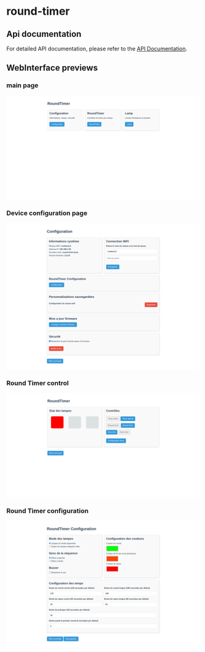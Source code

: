 # round-timer

## Api documentation

For detailed API documentation, please refer to the [API Documentation](./documentations/API%20Documentation.md).

## WebInterface previews

### main page

![main page](./documentations/webinterface/screenshots/main.png)


### Device configuration page

![Device configuration page](./documentations/webinterface/screenshots/device-configuration.png)


### Round Timer control

![Round Timer control](./documentations/webinterface/screenshots/round-timer-control.png)


### Round Timer configuration

![Round Timer configuration](./documentations/webinterface/screenshots/round-timer-configuration.png)
